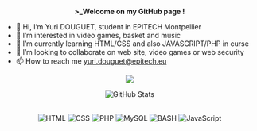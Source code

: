 <p align=center>  <strong> >_Welcome on my GitHub page !</strong> </p>


- 👋 Hi, I’m Yuri DOUGUET, student in EPITECH Montpellier
- 👀 I’m interested in video games, basket and music
- 🌱 I’m currently learning HTML/CSS and also JAVASCRIPT/PHP in curse
- 💞️ I’m looking to collaborate on web site, video games or web security
- 📫 How to reach me yuri.douguet@epitech.eu


<p align=center>  
  <img src='https://readme-typing-svg.herokuapp.com?color=%23D069F7&size=24&duration=4200&center=true&width=222&height=42&lines=Yuri+Douguet'>
</p>

<div>
  <p align="center">
    <img src="https://github-readme-streak-stats.herokuapp.com?user=Weezy-S&theme=monokai&date_format=M%20j%5B%2C%20Y%5D&dates=DD6E63&background=000000E3" alt="GitHub Stats" /> <br/><br/>
  </p>
</div>

<p align='center'>
  <img alt='HTML' src='https://img.shields.io/badge/html5-%23E34F26.svg?style=for-the-badge&logo=html5&logoColor=white'/>
  <img alt='CSS' src='https://img.shields.io/badge/css3-%231572B6.svg?style=for-the-badge&logo=css3&logoColor=white'/>
  <img alt='PHP' src='https://img.shields.io/badge/PHP-777BB4?style=for-the-badge&logo=php&logoColor=white'/>
  <img alt='MySQL' src='https://img.shields.io/badge/mysql-%2300f.svg?style=for-the-badge&logo=mysql&logoColor=white'/>
  <img alt='BASH' src='https://img.shields.io/badge/bash-3776AB?style=for-the-badge&logo=linux&logoColor=white'/>
  <img alt='JavaScript' src='https://img.shields.io/badge/JavaScript-F7DF1E?style=for-the-badge&logo=javascript&logoColor=black'/>
</div>



<!---
Weezy-S/Weezy-S is a ✨ special ✨ repository because its `README.md` (this file) appears on your GitHub profile.
You can click the Preview link to take a look at your changes.
--->

